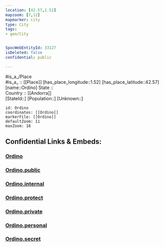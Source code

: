 ```yaml
---
location: [42.57,1.52] 
mapzoom: [7,12] 
mapmarker: city 
type: City
tags:
- geo/City


SpocWebEntityId: 33127
isDeleted: false
confidential: public

---
```

#is_a_/Place  
#is_a_ :: [[Place]] 
[has_place_longitude::1.52] 
[has_place_latitude::42.57] 
[name::Ordino] 
State ::  
Country :: [[Andorra]]  
[StateId::] 
[Population::] 
[Unknown::] 


```leaflet
id: Ordino
coordinates: [[Ordino]] 
markerFile: [[Ordino]] 
defaultZoom: 11 
maxZoom: 18
```


## Confidential Links & Embeds: 

### [Ordino](/_Standards/Earth/Continent/Europe/Europe~South/Andorra/Ordino.md) 

### [Ordino.public](/_public/Earth/Continent/Europe/Europe~South/Andorra/Ordino.public.md) 

### [Ordino.internal](/_internal/Earth/Continent/Europe/Europe~South/Andorra/Ordino.internal.md) 

### [Ordino.protect](/_protect/Earth/Continent/Europe/Europe~South/Andorra/Ordino.protect.md) 

### [Ordino.private](/_private/Earth/Continent/Europe/Europe~South/Andorra/Ordino.private.md) 

### [Ordino.personal](/_personal/Earth/Continent/Europe/Europe~South/Andorra/Ordino.personal.md) 

### [Ordino.secret](/_secret/Earth/Continent/Europe/Europe~South/Andorra/Ordino.secret.md)

